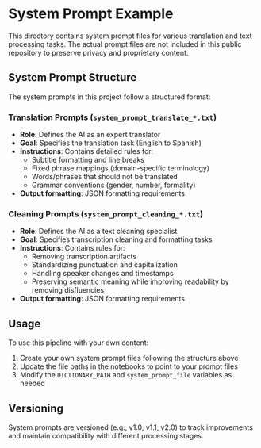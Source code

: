 # System Prompt Example

This directory contains system prompt files for various translation and text processing tasks. The actual prompt files are not included in this public repository to preserve privacy and proprietary content.

## System Prompt Structure

The system prompts in this project follow a structured format:

### Translation Prompts (`system_prompt_translate_*.txt`)

- **Role**: Defines the AI as an expert translator
- **Goal**: Specifies the translation task (English to Spanish)
- **Instructions**: Contains detailed rules for:
  - Subtitle formatting and line breaks
  - Fixed phrase mappings (domain-specific terminology)
  - Words/phrases that should not be translated
  - Grammar conventions (gender, number, formality)
- **Output formatting**: JSON formatting requirements

### Cleaning Prompts (`system_prompt_cleaning_*.txt`)

- **Role**: Defines the AI as a text cleaning specialist
- **Goal**: Specifies transcription cleaning and formatting tasks
- **Instructions**: Contains rules for:
  - Removing transcription artifacts
  - Standardizing punctuation and capitalization
  - Handling speaker changes and timestamps
  - Preserving semantic meaning while improving readability by removing disfluencies
- **Output formatting**: JSON formatting requirements

## Usage

To use this pipeline with your own content:

1. Create your own system prompt files following the structure above
2. Update the file paths in the notebooks to point to your prompt files
3. Modify the `DICTIONARY_PATH` and `system_prompt_file` variables as needed

## Versioning

System prompts are versioned (e.g., v1.0, v1.1, v2.0) to track improvements and maintain compatibility with different processing stages.
